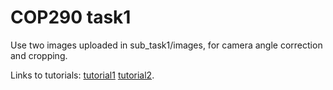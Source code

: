 # COP290 task1

Use two images uploaded in sub_task1/images, for camera angle correction and cropping.

Links to tutorials: [tutorial1](https://docs.opencv.org/master/d9/dab/tutorial_homography.html) [tutorial2](https://learnopencv.com/homography-examples-using-opencv-python-c/).

